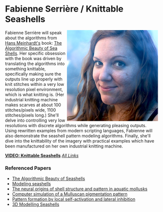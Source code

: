 # Fabienne Serrière / Knittable Seashells

<img src="../../assets/FBZ.jpg" align="right">

Fabienne Serrière will speak about the algorithms from [Hans Meinhardt's](http://www.cell.com/current-biology/pdf/S0960-9822(16)30364-5.pdf) book: [The Algorithmic Beauty of Sea Shells](http://www.springer.com/us/book/9783662036174). Her specific obsession with the book was driven by translating the algorithms into something knittable, specifically making sure the outputs line up properly with knit stitches within a very low resolution pixel environment, which is what knitting is. (Her industrial knitting machine makes scarves at about 100 stitches/pixels wide, 1100 stitches/pixels long.) She'll delve into controlling very low resolutions with discrete algorithms while generating pleasing outputs. Using rewritten examples from modern scripting languages, Fabienne will also demonstrate the seashell pattern modeling algorithms. Finally, she'll dive into the knittability of the imagery with practical examples which have been manufactured on her own industrial knitting machine.

**[VIDEO: Knittable Seashells](https://youtu.be/3JwSFxpXIFE)**
*[All Links](https://pastebin.com/tijrL0f9)*

### Referenced Papers

* [The Algorithmic Beauty of Seashells](https://www.amazon.com/Algorithmic-Beauty-Shells-Virtual-Laboratory/dp/3540921419)
* [Modeling seashells](http://algorithmicbotany.org/papers/shells.sig92.pdf)
* [The neural origins of shell structure and pattern in aquatic mollusks](http://www.pnas.org/content/106/16/6837.full)
* [Computer simulation of a Mulluscan pigmentation pattern](http://www.sciencedirect.com/science/article/pii/S0022519369800603)
* [Pattern formation by local self-activation and lateral inhibition](http://citeseerx.ist.psu.edu/viewdoc/download?doi=10.1.1.477.439&rep=rep1&type=pdf)
* [3D Modelling Seashells](http://people.tamu.edu/~ergun/hyperseeing/2017/06/FASE/2.pdf)
